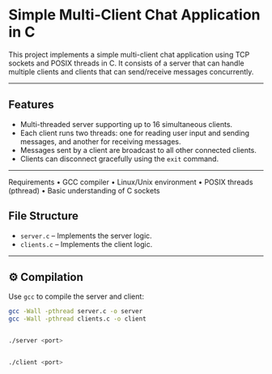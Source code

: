 # Simple Multi-Client Chat Application in C

This project implements a simple multi-client chat application using TCP sockets and POSIX threads in C. It consists of a server that can handle multiple clients and clients that can send/receive messages concurrently.

---

##  Features

- Multi-threaded server supporting up to 16 simultaneous clients.
- Each client runs two threads: one for reading user input and sending messages, and another for receiving messages.
- Messages sent by a client are broadcast to all other connected clients.
- Clients can disconnect gracefully using the `exit` command.

---
 Requirements
	•	GCC compiler
	•	Linux/Unix environment
	•	POSIX threads (pthread)
	•	Basic understanding of C sockets

##  File Structure

- `server.c` – Implements the server logic.
- `clients.c` – Implements the client logic.

---

## ⚙ Compilation

Use `gcc` to compile the server and client:

```bash
gcc -Wall -pthread server.c -o server
gcc -Wall -pthread clients.c -o client


./server <port>


./client <port>

